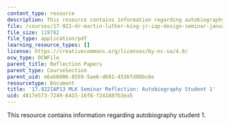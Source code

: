 ```yaml
---
content_type: resource
description: This resource contains information regarding autobiography student 1.
file: /courses/17-922-dr-martin-luther-king-jr-iap-design-seminar-january-iap-2013/4817e5737249641516f8f241887b3ea5_MIT17_922IAP13_RefPapr3A.pdf
file_size: 119782
file_type: application/pdf
learning_resource_types: []
license: https://creativecommons.org/licenses/by-nc-sa/4.0/
ocw_type: OCWFile
parent_title: Reflection Papers
parent_type: CourseSection
parent_uid: e6ab6006-8559-5ae6-d681-4536fd08bc6e
resourcetype: Document
title: '17.922IAP13 MLK Seminar Reflection: Autobiography Student 1'
uid: 4817e573-7249-6415-16f8-f241887b3ea5
---
```

This resource contains information regarding autobiography student 1.